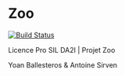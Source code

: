 # Zoo

[![Build Status](http://jenkins.yoanballesteros.com/buildStatus/icon?job=Zoo)](http://jenkins.yoanballesteros.com/job/Zoo/)

Licence Pro SIL DA2I | Projet Zoo

Yoan Ballesteros & Antoine Sirven
